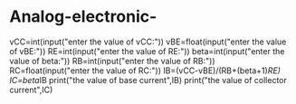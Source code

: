 # Analog-electronic-
vCC=int(input("enter the value of vCC:"))
vBE=float(input("enter the value of vBE:"))
RE=int(input("enter the value of RE:"))
beta=int(input("enter the value of beta:"))
RB=int(input("enter the value of RB:"))
RC=float(input("enter the value of RC:"))
IB=(vCC-vBE)/(RB+(beta+1)*RE)
IC=beta*IB
print("the value of base current",IB)
print("the value of collector current",IC)
